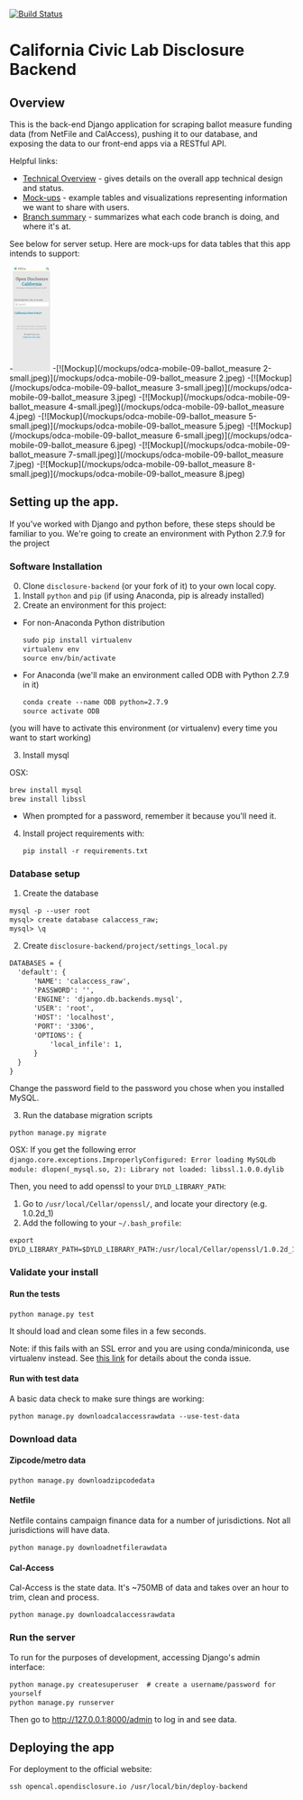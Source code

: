 [![Build
Status](https://travis-ci.org/caciviclab/disclosure-backend.svg?branch=master)](https://travis-ci.org/caciviclab/disclosure-backend)

California Civic Lab Disclosure Backend
==================================================

## Overview

This is the back-end Django application for scraping ballot measure funding data (from NetFile and CalAccess), pushing it to our database, and exposing the data to our front-end apps via a RESTful API.

Helpful links:
* [Technical Overview](https://github.com/caciviclab/caciviclab.github.io/wiki/Technical%20Overview) - gives details on the overall app technical design and status.
* [Mock-ups](https://github.com/caciviclab/caciviclab.github.io/wiki/Mock-ups) - example tables and visualizations representing information we want to share with users.
* [Branch summary](https://github.com/caciviclab/caciviclab.github.io/wiki/Branch%20summary) - summarizes what each code branch is doing, and where it's at.

See below for server setup. Here are mock-ups for data tables that this app intends to support:

-[![Mockup](/mockups/odca-mobile-09-ballot_measure-small.jpeg)](/mockups/odca-mobile-09-ballot_measure.jpeg)
-[![Mockup](/mockups/odca-mobile-09-ballot_measure 2-small.jpeg)](/mockups/odca-mobile-09-ballot_measure 2.jpeg)
-[![Mockup](/mockups/odca-mobile-09-ballot_measure 3-small.jpeg)](/mockups/odca-mobile-09-ballot_measure 3.jpeg)
-[![Mockup](/mockups/odca-mobile-09-ballot_measure 4-small.jpeg)](/mockups/odca-mobile-09-ballot_measure 4.jpeg)
-[![Mockup](/mockups/odca-mobile-09-ballot_measure 5-small.jpeg)](/mockups/odca-mobile-09-ballot_measure 5.jpeg)
-[![Mockup](/mockups/odca-mobile-09-ballot_measure 6-small.jpeg)](/mockups/odca-mobile-09-ballot_measure 6.jpeg)
-[![Mockup](/mockups/odca-mobile-09-ballot_measure 7-small.jpeg)](/mockups/odca-mobile-09-ballot_measure 7.jpeg)
-[![Mockup](/mockups/odca-mobile-09-ballot_measure 8-small.jpeg)](/mockups/odca-mobile-09-ballot_measure 8.jpeg)

## Setting up the app.

If you've worked with Django and python before, these steps should be familiar to you.
We're going to create an environment with Python 2.7.9 for the project


### Software Installation

0. Clone `disclosure-backend` (or your fork of it) to your own local copy.
1. Install `python` and `pip` (if using Anaconda, pip is already installed)
2. Create an environment for this project:
  * For non-Anaconda Python distribution 
    ```
    sudo pip install virtualenv
    virtualenv env
    source env/bin/activate
    ```

  * For Anaconda (we'll make an environment called ODB with Python 2.7.9 in it)
    ```
    conda create --name ODB python=2.7.9
    source activate ODB
    ```

  (you will have to activate this environment (or virtualenv) every time you want to start working)

3. Install mysql

  OSX:
   ```
   brew install mysql
   brew install libssl
   ```
  * When prompted for a password, remember it because you'll need it.

4. Install project requirements with:
   ```
   pip install -r requirements.txt
   ```


### Database setup

1. Create the database
  ```
  mysql -p --user root
  mysql> create database calaccess_raw;
  mysql> \q
  ```

2. Create `disclosure-backend/project/settings_local.py`

  ```
  DATABASES = {
    'default': {
        'NAME': 'calaccess_raw',
        'PASSWORD': '',
        'ENGINE': 'django.db.backends.mysql',
        'USER': 'root',
        'HOST': 'localhost',
        'PORT': '3306',
        'OPTIONS': {
            'local_infile': 1,
        }
    }
  }
  ```

  Change the password field to the password you chose when you installed MySQL. 


3. Run the database migration scripts
  ```
  python manage.py migrate
  ```
  
  OSX: If you get the following error `django.core.exceptions.ImproperlyConfigured: Error loading MySQLdb module: dlopen(_mysql.so, 2): Library not loaded: libssl.1.0.0.dylib`
  
  Then, you need to add openssl to your `DYLD_LIBRARY_PATH`:
  1. Go to `/usr/local/Cellar/openssl/`, and locate your directory (e.g. 1.0.2d_1)
  2. Add the following to your `~/.bash_profile`:
   ```
   export DYLD_LIBRARY_PATH=$DYLD_LIBRARY_PATH:/usr/local/Cellar/openssl/1.0.2d_1/lib
   ```


### Validate your install

#### Run the tests

```
python manage.py test
```

It should load and clean some files in a few seconds.

Note: if this fails with an SSL error and you are using conda/miniconda, use virtualenv instead. See [this link](https://groups.google.com/a/continuum.io/forum/#!topic/conda/Fqv93VKQXAc) for details about the conda issue. 

#### Run with test data

A basic data check to make sure things are working:

```
python manage.py downloadcalaccessrawdata --use-test-data
```


### Download data

#### Zipcode/metro data

```
python manage.py downloadzipcodedata
```

#### Netfile

Netfile contains campaign finance data for a number of jurisdictions. Not all
jurisdictions will have data.

```
python manage.py downloadnetfilerawdata
```

#### Cal-Access

Cal-Access is the state data. It's ~750MB of data and takes over an hour to
trim, clean and process.

```
python manage.py downloadcalaccessrawdata
```


### Run the server

To run for the purposes of development, accessing Django's admin interface:

```
python manage.py createsuperuser  # create a username/password for yourself
python manage.py runserver
```

Then go to http://127.0.0.1:8000/admin to log in and see data.


## Deploying the app

For deployment to the official website:

```
ssh opencal.opendisclosure.io /usr/local/bin/deploy-backend
```
